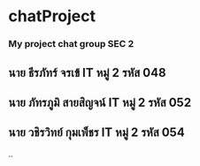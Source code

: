 # chatProject
### My project chat group SEC 2

## นาย ธีรภัทร์  จรเข้ IT หมู่ 2 รหัส 048
## นาย ภัทรภูมิ  สายสิญจน์  IT หมู่ 2 รหัส 052
## นาย วชิรวิทย์  กุมเพ็ชร IT หมู่ 2 รหัส 054
..
